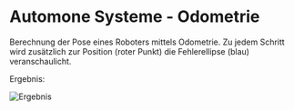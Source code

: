 # Automone Systeme - Odometrie

Berechnung der Pose eines Roboters mittels Odometrie. Zu jedem Schritt wird zusätzlich zur Position (roter Punkt) die Fehlerellipse (blau) veranschaulicht.

Ergebnis:

![Ergebnis](https://raw.githubusercontent.com/mamen/merz_odometrie/master/myplot.png?token=AEEM42H2XTFURZMQU3PNJ53AWCYW2)
